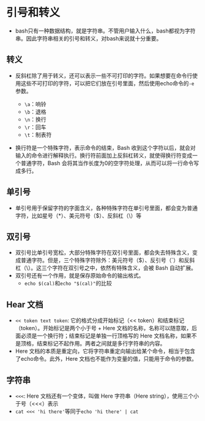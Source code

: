 # 引号和转义

- bash只有一种数据结构，就是字符串。不管用户输入什么，bash都视为字符串。因此字符串相关的引号和转义，对bash来说就十分重要。

## 转义

- 反斜杠除了用于转义，还可以表示一些不可打印的字符。如果想要在命令行使用这些不可打印的字符，可以把它们放在引号里面，然后使用echo命令的`-e`参数。
  - `\a`：响铃
  - `\b`：退格
  - `\n`：换行
  - `\r`：回车
  - `\t`：制表符

- 换行符是一个特殊字符，表示命令的结束，Bash 收到这个字符以后，就会对输入的命令进行解释执行。换行符前面加上反斜杠转义，就使得换行符变成一个普通字符，Bash 会将其当作长度为0的空字符处理，从而可以将一行命令写成多行。

## 单引号

- 单引号用于保留字符的字面含义，各种特殊字符在单引号里面，都会变为普通字符，比如星号（*）、美元符号（$）、反斜杠（\）等

## 双引号

- 双引号比单引号宽松，大部分特殊字符在双引号里面，都会失去特殊含义，变成普通字符。但是，三个特殊字符除外：美元符号（$）、反引号（`）和反斜杠（\）。这三个字符在双引号之中，依然有特殊含义，会被 Bash 自动扩展。
- 双引号还有一个作用，就是保存原始命令的输出格式。
  - `echo $(cal)`和`echo "$(cal)"`的比较

## Hear 文档

- `<< token text token`: 它的格式分成开始标记（<< token）和结束标记（token）。开始标记是两个小于号 + Here 文档的名称，名称可以随意取，后面必须是一个换行符；结束标记是单独一行顶格写的 Here 文档名称，如果不是顶格，结束标记不起作用。两者之间就是多行字符串的内容。
- Here 文档的本质是重定向，它将字符串重定向输出给某个命令，相当于包含了echo命令。此外，Here 文档也不能作为变量的值，只能用于命令的参数。

## 字符串

- `<<<`: Here 文档还有一个变体，叫做 Here 字符串（Here string），使用三个小于号（<<<）表示
- `cat <<< 'hi there'`等同于`echo 'hi there' | cat`
